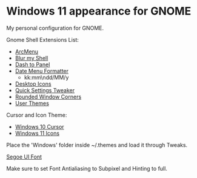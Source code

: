 # Windows 11 appearance for GNOME
My personal configuration for GNOME.

Gnome Shell Extensions List:
- [ArcMenu](https://extensions.gnome.org/extension/3628/arcmenu/)
- [Blur my Shell](https://extensions.gnome.org/extension/3193/blur-my-shell/)
- [Dash to Panel](https://extensions.gnome.org/extension/1160/dash-to-panel/)
- [Date Menu Formatter](https://extensions.gnome.org/extension/4655/date-menu-formatter/)
  - kk:mm\ndd/MM/y
- [Desktop Icons](https://extensions.gnome.org/extension/4337/desktop-icons-neo/)
- [Quick Settings Tweaker](https://extensions.gnome.org/extension/5446/quick-settings-tweaker/)
- [Rounded Window Corners](https://extensions.gnome.org/extension/5237/rounded-window-corners/)
- [User Themes](https://extensions.gnome.org/extension/19/user-themes/)

Cursor and Icon Theme:
- [Windows 10 Cursor](https://github.com/yeyushengfan258/We10XOS-cursors)
- [Windows 11 Icons](https://github.com/yeyushengfan258/Win11-icon-theme)

Place the 'Windows' folder inside ~/.themes and load it through Tweaks.
  
[Segoe UI Font](https://drive.google.com/file/d/1WysnQNGr37ml1elWO_1YqxArjKgwUYbx/view)

Make sure to set Font Antialiasing to Subpixel and Hinting to full.
